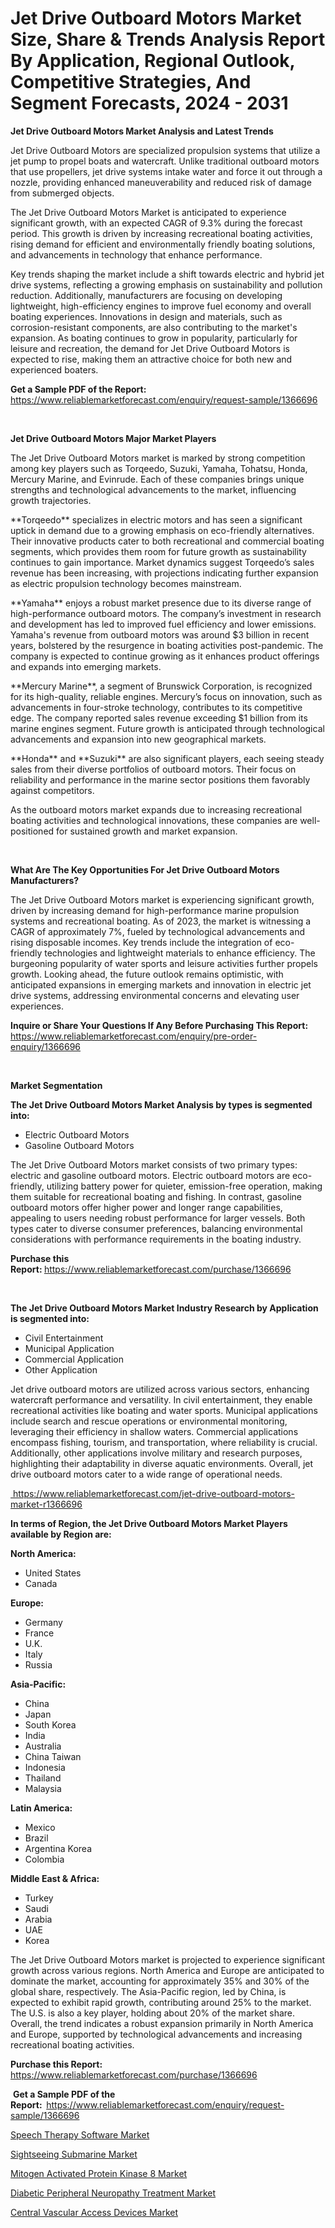 <p><h1>Jet Drive Outboard Motors Market Size, Share & Trends Analysis Report By Application, Regional Outlook, Competitive Strategies, And Segment Forecasts, 2024 - 2031</h1></p><p><strong>Jet Drive Outboard Motors Market Analysis and Latest Trends</strong></p>
<p><p>Jet Drive Outboard Motors are specialized propulsion systems that utilize a jet pump to propel boats and watercraft. Unlike traditional outboard motors that use propellers, jet drive systems intake water and force it out through a nozzle, providing enhanced maneuverability and reduced risk of damage from submerged objects. </p><p>The Jet Drive Outboard Motors Market is anticipated to experience significant growth, with an expected CAGR of 9.3% during the forecast period. This growth is driven by increasing recreational boating activities, rising demand for efficient and environmentally friendly boating solutions, and advancements in technology that enhance performance. </p><p>Key trends shaping the market include a shift towards electric and hybrid jet drive systems, reflecting a growing emphasis on sustainability and pollution reduction. Additionally, manufacturers are focusing on developing lightweight, high-efficiency engines to improve fuel economy and overall boating experiences. Innovations in design and materials, such as corrosion-resistant components, are also contributing to the market's expansion. As boating continues to grow in popularity, particularly for leisure and recreation, the demand for Jet Drive Outboard Motors is expected to rise, making them an attractive choice for both new and experienced boaters.</p></p>
<p><strong>Get a Sample PDF of the Report:&nbsp;</strong> <a href="https://www.reliablemarketforecast.com/enquiry/request-sample/1366696?utm_campaign=1080&utm_medium=2&utm_source=Github&utm_content=ia&utm_term=06122024&utm_id=jet-drive-outboard-motors">https://www.reliablemarketforecast.com/enquiry/request-sample/1366696</a></p>
<p>&nbsp;</p>
<p><strong>Jet Drive Outboard Motors Major Market Players</strong></p>
<p><p>The Jet Drive Outboard Motors market is marked by strong competition among key players such as Torqeedo, Suzuki, Yamaha, Tohatsu, Honda, Mercury Marine, and Evinrude. Each of these companies brings unique strengths and technological advancements to the market, influencing growth trajectories.</p><p>**Torqeedo** specializes in electric motors and has seen a significant uptick in demand due to a growing emphasis on eco-friendly alternatives. Their innovative products cater to both recreational and commercial boating segments, which provides them room for future growth as sustainability continues to gain importance. Market dynamics suggest Torqeedo’s sales revenue has been increasing, with projections indicating further expansion as electric propulsion technology becomes mainstream.</p><p>**Yamaha** enjoys a robust market presence due to its diverse range of high-performance outboard motors. The company’s investment in research and development has led to improved fuel efficiency and lower emissions. Yamaha's revenue from outboard motors was around $3 billion in recent years, bolstered by the resurgence in boating activities post-pandemic. The company is expected to continue growing as it enhances product offerings and expands into emerging markets.</p><p>**Mercury Marine**, a segment of Brunswick Corporation, is recognized for its high-quality, reliable engines. Mercury’s focus on innovation, such as advancements in four-stroke technology, contributes to its competitive edge. The company reported sales revenue exceeding $1 billion from its marine engines segment. Future growth is anticipated through technological advancements and expansion into new geographical markets.</p><p>**Honda** and **Suzuki** are also significant players, each seeing steady sales from their diverse portfolios of outboard motors. Their focus on reliability and performance in the marine sector positions them favorably against competitors.</p><p>As the outboard motors market expands due to increasing recreational boating activities and technological innovations, these companies are well-positioned for sustained growth and market expansion.</p></p>
<p>&nbsp;</p>
<p><strong>What Are The Key Opportunities For Jet Drive Outboard Motors Manufacturers?</strong></p>
<p><p>The Jet Drive Outboard Motors market is experiencing significant growth, driven by increasing demand for high-performance marine propulsion systems and recreational boating. As of 2023, the market is witnessing a CAGR of approximately 7%, fueled by technological advancements and rising disposable incomes. Key trends include the integration of eco-friendly technologies and lightweight materials to enhance efficiency. The burgeoning popularity of water sports and leisure activities further propels growth. Looking ahead, the future outlook remains optimistic, with anticipated expansions in emerging markets and innovation in electric jet drive systems, addressing environmental concerns and elevating user experiences.</p></p>
<p><strong>Inquire or Share Your Questions If Any Before Purchasing This Report:</strong> <a href="https://www.reliablemarketforecast.com/enquiry/pre-order-enquiry/1366696?utm_campaign=1080&utm_medium=2&utm_source=Github&utm_content=ia&utm_term=06122024&utm_id=jet-drive-outboard-motors">https://www.reliablemarketforecast.com/enquiry/pre-order-enquiry/1366696</a></p>
<p>&nbsp;</p>
<p><strong>Market Segmentation</strong></p>
<p><strong>The Jet Drive Outboard Motors Market Analysis by types is segmented into:</strong></p>
<p><ul><li>Electric Outboard Motors</li><li>Gasoline Outboard Motors</li></ul></p>
<p><p>The Jet Drive Outboard Motors market consists of two primary types: electric and gasoline outboard motors. Electric outboard motors are eco-friendly, utilizing battery power for quieter, emission-free operation, making them suitable for recreational boating and fishing. In contrast, gasoline outboard motors offer higher power and longer range capabilities, appealing to users needing robust performance for larger vessels. Both types cater to diverse consumer preferences, balancing environmental considerations with performance requirements in the boating industry.</p></p>
<p><strong>Purchase this Report:&nbsp;</strong><a href="https://www.reliablemarketforecast.com/purchase/1366696?utm_campaign=1080&utm_medium=2&utm_source=Github&utm_content=ia&utm_term=06122024&utm_id=jet-drive-outboard-motors">https://www.reliablemarketforecast.com/purchase/1366696</a></p>
<p>&nbsp;</p>
<p><strong>The Jet Drive Outboard Motors Market Industry Research by Application is segmented into:</strong></p>
<p><ul><li>Civil Entertainment</li><li>Municipal Application</li><li>Commercial Application</li><li>Other Application</li></ul></p>
<p><p>Jet drive outboard motors are utilized across various sectors, enhancing watercraft performance and versatility. In civil entertainment, they enable recreational activities like boating and water sports. Municipal applications include search and rescue operations or environmental monitoring, leveraging their efficiency in shallow waters. Commercial applications encompass fishing, tourism, and transportation, where reliability is crucial. Additionally, other applications involve military and research purposes, highlighting their adaptability in diverse aquatic environments. Overall, jet drive outboard motors cater to a wide range of operational needs.</p></p>
<p><a href="https://www.reliablemarketforecast.com/jet-drive-outboard-motors-market-r1366696?utm_campaign=1080&utm_medium=2&utm_source=Github&utm_content=ia&utm_term=06122024&utm_id=jet-drive-outboard-motors">&nbsp;https://www.reliablemarketforecast.com/jet-drive-outboard-motors-market-r1366696</a></p>
<p><strong>In terms of Region, the Jet Drive Outboard Motors Market Players available by Region are:</strong></p>
<p>
    <p> <strong> North America: </strong>
        <ul>
            <li>United States</li>
            <li>Canada</li>
        </ul>
        </p> 
    <p> <strong> Europe: </strong>
        <ul>
            <li>Germany</li>
            <li>France</li>
            <li>U.K.</li>
            <li>Italy</li>
            <li>Russia</li>
        </ul>
        </p> 
    <p> <strong> Asia-Pacific: </strong>
        <ul>
            <li>China</li>
            <li>Japan</li>
            <li>South Korea</li>
            <li>India</li>
            <li>Australia</li>
            <li>China Taiwan</li>
            <li>Indonesia</li>
            <li>Thailand</li>
            <li>Malaysia</li>
        </ul>
        </p> 
    <p> <strong> Latin America: </strong>
        <ul>
            <li>Mexico</li>
            <li>Brazil</li>
            <li>Argentina Korea</li>
            <li>Colombia</li>
        </ul>
        </p> 
    <p> <strong> Middle East & Africa: </strong>
        <ul>
            <li>Turkey</li>
            <li>Saudi</li>
            <li>Arabia</li>
            <li>UAE</li>
            <li>Korea</li>
        </ul>
    </p>
    </p>
<p><p>The Jet Drive Outboard Motors market is projected to experience significant growth across various regions. North America and Europe are anticipated to dominate the market, accounting for approximately 35% and 30% of the global share, respectively. The Asia-Pacific region, led by China, is expected to exhibit rapid growth, contributing around 25% to the market. The U.S. is also a key player, holding about 20% of the market share. Overall, the trend indicates a robust expansion primarily in North America and Europe, supported by technological advancements and increasing recreational boating activities.</p></p>
<p><strong>Purchase this Report: </strong><a href="https://www.reliablemarketforecast.com/purchase/1366696?utm_campaign=1080&utm_medium=2&utm_source=Github&utm_content=ia&utm_term=06122024&utm_id=jet-drive-outboard-motors">https://www.reliablemarketforecast.com/purchase/1366696</a></p>
<p>&nbsp;<strong>Get a Sample PDF of the Report:&nbsp;&nbsp;</strong><a href="https://www.reliablemarketforecast.com/enquiry/request-sample/1366696?utm_campaign=1080&utm_medium=2&utm_source=Github&utm_content=ia&utm_term=06122024&utm_id=jet-drive-outboard-motors">https://www.reliablemarketforecast.com/enquiry/request-sample/1366696</a></p>
<p><strong></strong></p>
<p><p><a href="https://issuu.com/reportprime-2/docs/speech-therapy-software-market-size-2030.pptx?utm_campaign=1080&utm_medium=2&utm_source=Github&utm_content=ia&utm_term=06122024&utm_id=jet-drive-outboard-motors">Speech Therapy Software Market</a></p><p><a href="https://issuu.com/reportprime-2/docs/sightseeing-submarine-market-size-2030.pptx?utm_campaign=1080&utm_medium=2&utm_source=Github&utm_content=ia&utm_term=06122024&utm_id=jet-drive-outboard-motors">Sightseeing Submarine Market</a></p><p><a href="https://www.linkedin.com/pulse/mitogen-activated-protein-kinase-8-market-size-experiencing-77okf?utm_campaign=1080&utm_medium=2&utm_source=Github&utm_content=ia&utm_term=06122024&utm_id=jet-drive-outboard-motors">Mitogen Activated Protein Kinase 8 Market</a></p><p><a href="https://www.linkedin.com/pulse/insights-global-diabetic-peripheral-neuropathy-treatment-market-qhyxf?utm_campaign=1080&utm_medium=2&utm_source=Github&utm_content=ia&utm_term=06122024&utm_id=jet-drive-outboard-motors">Diabetic Peripheral Neuropathy Treatment Market</a></p><p><a href="https://www.linkedin.com/pulse/study-forecastingthe-globalcentral-vascular-access-devices-tqwjf?utm_campaign=1080&utm_medium=2&utm_source=Github&utm_content=ia&utm_term=06122024&utm_id=jet-drive-outboard-motors">Central Vascular Access Devices Market</a></p></p>